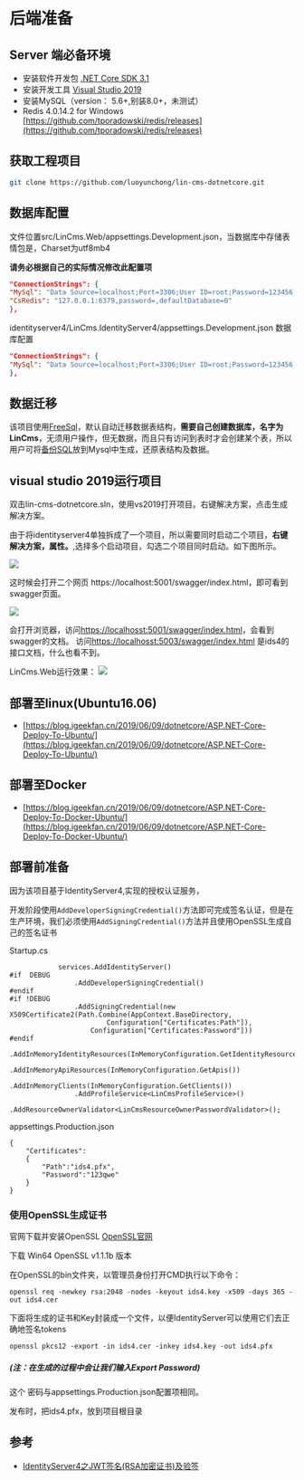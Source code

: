# 后端准备

## Server 端必备环境
* 安装软件开发包 [.NET Core SDK 3.1](https://dotnet.microsoft.com/download/dotnet-core/3.1)   
* 安装开发工具  [Visual Studio 2019](https://visualstudio.microsoft.com/zh-hans/vs/?rr=https%3A%2F%2Fcn.bing.com%2F)  
* 安装MySQL（version： 5.6+,别装8.0+，未测试）
* Redis 4.0.14.2 for Windows [https://github.com/tporadowski/redis/releases](https://github.com/tporadowski/redis/releases)

## 获取工程项目
```bash
git clone https://github.com/luoyunchong/lin-cms-dotnetcore.git
```

## 数据库配置

文件位置src/LinCms.Web/appsettings.Development.json，当数据库中存储表情包是，Charset为utf8mb4

**请务必根据自己的实际情况修改此配置项**
```json
"ConnectionStrings": {
"MySql": "Data Source=localhost;Port=3306;User ID=root;Password=123456;Initial Catalog=lincms;Charset=utf8mb4;SslMode=none;Max pool size=5;",
"CsRedis": "127.0.0.1:6379,password=,defaultDatabase=0"
},
```

identityserver4/LinCms.IdentityServer4/appsettings.Development.json 数据库配置

```json
"ConnectionStrings": {
"MySql": "Data Source=localhost;Port=3306;User ID=root;Password=123456;Initial Catalog=LinCms;Charset=utf8mb4;SslMode=none;Max pool size=10;"
},
```

## 数据迁移
该项目使用[FreeSql](https://github.com/2881099/FreeSql)，默认自动迁移数据表结构，**需要自己创建数据库，名字为LinCms**，无须用户操作，但无数据，而且只有访问到表时才会创建某个表，所以用户可将[备份SQL](https://github.com/luoyunchong/lin-cms-dotnetcore/blob/master/docs/sql/lincms.sql)放到Mysql中生成，还原表结构及数据。


## visual studio 2019运行项目
双击lin-cms-dotnetcore.sln，使用vs2019打开项目。右键解决方案，点击生成解决方案。

由于将identityserver4单独拆成了一个项目，所以需要同时启动二个项目，**右键解决方案，属性。**,选择多个启动项目，勾选二个项目同时启动。如下图所示。

![](https://pic.downk.cc/item/5e83fd74504f4bcb04cf5474.png)

这时候会打开二个网页  https://localhost:5001/swagger/index.html，即可看到swagger页面。



![](https://pic.downk.cc/item/5e83ffd1504f4bcb04d0f039.jpg)

会打开浏览器，访问[https://localhosst:5001/swagger/index.html](https://localhosst:5001/swagger/index.html)，会看到swagger的文档。
访问[https://localhosst:5003/swagger/index.html](https://localhosst:5001/swagger/index.html) 是ids4的接口文档，什么也看不到。

LinCms.Web运行效果：
![](https://ae01.alicdn.com/kf/He52bc4d3708242d2995419bb584e1f53Q.jpg)



## 部署至linux(Ubuntu16.06)

- [https://blog.igeekfan.cn/2019/06/09/dotnetcore/ASP.NET-Core-Deploy-To-Ubuntu/](https://blog.igeekfan.cn/2019/06/09/dotnetcore/ASP.NET-Core-Deploy-To-Ubuntu/)

## 部署至Docker

- [https://blog.igeekfan.cn/2019/06/09/dotnetcore/ASP.NET-Core-Deploy-To-Docker-Ubuntu/](https://blog.igeekfan.cn/2019/06/09/dotnetcore/ASP.NET-Core-Deploy-To-Docker-Ubuntu/)

## 部署前准备
因为该项目基于IdentityServer4,实现的授权认证服务，

开发阶段使用`AddDeveloperSigningCredential()`方法即可完成签名认证，但是在生产环境，我们必须使用`AddSigningCredential()`方法并且使用OpenSSL生成自己的签名证书

Startup.cs
```
            services.AddIdentityServer()
#if  DEBUG
                .AddDeveloperSigningCredential()
#endif
#if !DEBUG
                .AddSigningCredential(new X509Certificate2(Path.Combine(AppContext.BaseDirectory,
                        Configuration["Certificates:Path"]),
                    Configuration["Certificates:Password"]))
#endif
                .AddInMemoryIdentityResources(InMemoryConfiguration.GetIdentityResources())
                .AddInMemoryApiResources(InMemoryConfiguration.GetApis())
                .AddInMemoryClients(InMemoryConfiguration.GetClients())
                .AddProfileService<LinCmsProfileService>()
                .AddResourceOwnerValidator<LinCmsResourceOwnerPasswordValidator>();
```

appsettings.Production.json

```
{
    "Certificates":
    {
        "Path":"ids4.pfx",
        "Password":"123qwe"
    }
}
```

### 使用OpenSSL生成证书

官网下载并安装OpenSSL [OpenSSL官网](https://slproweb.com/products/Win32OpenSSL.html)

下载 Win64 OpenSSL v1.1.1b 版本

在OpenSSL的bin文件夹，以管理员身份打开CMD执行以下命令：

```
openssl req -newkey rsa:2048 -nodes -keyout ids4.key -x509 -days 365 -out ids4.cer
```
下面将生成的证书和Key封装成一个文件，以便IdentityServer可以使用它们去正确地签名tokens
```
openssl pkcs12 -export -in ids4.cer -inkey ids4.key -out ids4.pfx 
```
##### (注：在生成的过程中会让我们输入Export Password)
这个 密码与appsettings.Production.json配置项相同。

发布时，把ids4.pfx，放到项目根目录

## 参考
- [IdentityServer4之JWT签名(RSA加密证书)及验签](https://www.cnblogs.com/guolianyu/p/9872661.html)

